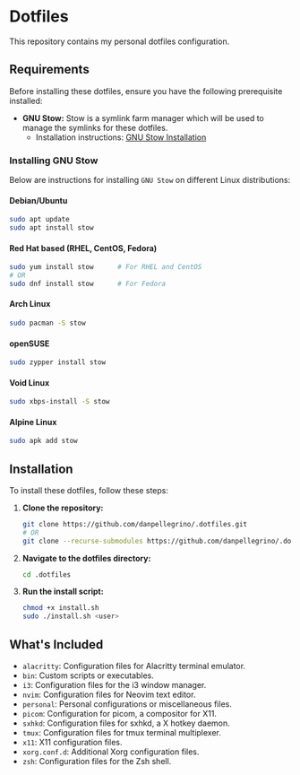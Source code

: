 # Dotfiles

This repository contains my personal dotfiles configuration.

## Requirements

Before installing these dotfiles, ensure you have the following prerequisite installed:

- **GNU Stow:** Stow is a symlink farm manager which will be used to manage the symlinks for these dotfiles.
  - Installation instructions: [GNU Stow Installation](https://www.gnu.org/software/stow/)

### Installing GNU Stow

Below are instructions for installing `GNU Stow` on different Linux distributions:

#### Debian/Ubuntu

```bash
sudo apt update
sudo apt install stow
```

#### Red Hat based (RHEL, CentOS, Fedora)

```bash
sudo yum install stow      # For RHEL and CentOS
# OR
sudo dnf install stow      # For Fedora
```

#### Arch Linux

```bash
sudo pacman -S stow
```

#### openSUSE

```bash
sudo zypper install stow
```

#### Void Linux

```bash
sudo xbps-install -S stow
```

#### Alpine Linux

```bash
sudo apk add stow
```

## Installation

To install these dotfiles, follow these steps:

1. **Clone the repository:**

    ```bash
    git clone https://github.com/danpellegrino/.dotfiles.git
    # OR
    git clone --recurse-submodules https://github.com/danpellegrino/.dotfiles.git      # To clone submodules (nvim,personal)
    ```

2. **Navigate to the dotfiles directory:**

    ```bash
    cd .dotfiles
    ```

3. **Run the install script:**

    ```bash
    chmod +x install.sh
    sudo ./install.sh <user>
    ```

## What's Included

- `alacritty`: Configuration files for Alacritty terminal emulator.
- `bin`: Custom scripts or executables.
- `i3`: Configuration files for the i3 window manager.
- `nvim`: Configuration files for Neovim text editor.
- `personal`: Personal configurations or miscellaneous files.
- `picom`: Configuration for picom, a compositor for X11.
- `sxhkd`: Configuration files for sxhkd, a X hotkey daemon.
- `tmux`: Configuration files for tmux terminal multiplexer.
- `x11`: X11 configuration files.
- `xorg.conf.d`: Additional Xorg configuration files.
- `zsh`: Configuration files for the Zsh shell.
